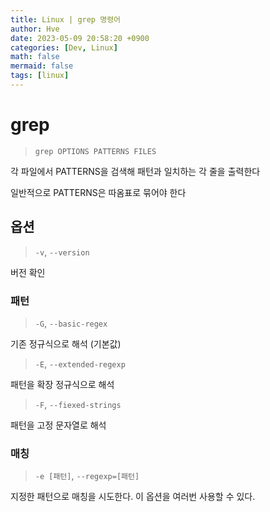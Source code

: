 ```yaml
---
title: Linux | grep 명령어
author: Hve
date: 2023-05-09 20:58:20 +0900
categories: [Dev, Linux]
math: false
mermaid: false
tags: [linux]
---
```


# grep

> `grep OPTIONS PATTERNS FILES`

각 파일에서 PATTERNS을 검색해 패턴과 일치하는 각 줄을 출력한다

일반적으로 PATTERNS은 따옴표로 묶어야 한다

## 옵션

> `-v`, `--version` 

버전 확인

### 패턴

> `-G`, `--basic-regex`

기존 정규식으로 해석 (기본값)

> `-E`, `--extended-regexp`

패턴을 확장 정규식으로 해석

> `-F`, `--fiexed-strings`

패턴을 고정 문자열로 해석

### 매칭

> `-e [패턴]`, `--regexp=[패턴]`

지정한 패턴으로 매칭을 시도한다. 이 옵션을 여러번 사용할 수 있다.

